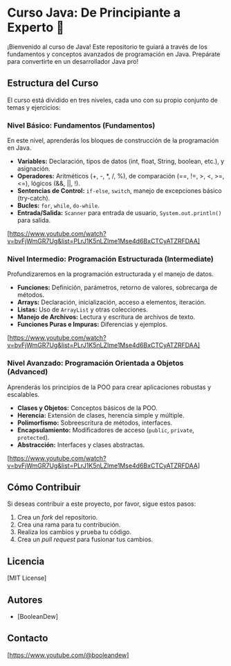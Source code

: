 # Curso Java: De Principiante a Experto 🚀

¡Bienvenido al curso de Java!  Este repositorio te guiará a través de los fundamentos y conceptos avanzados de programación en Java.  Prepárate para convertirte en un desarrollador Java pro!

## Estructura del Curso

El curso está dividido en tres niveles, cada uno con su propio conjunto de temas y ejercicios:

### Nivel Básico: Fundamentos (Fundamentos)

En este nivel, aprenderás los bloques de construcción de la programación en Java.

* **Variables:**  Declaración, tipos de datos (int, float, String, boolean, etc.), y asignación.
* **Operadores:** Aritméticos (+, -, \*, /, %), de comparación (==, !=, >, <, >=, <=), lógicos (&&, ||, !).
* **Sentencias de Control:** `if-else`, `switch`, manejo de excepciones básico (try-catch).
* **Bucles:** `for`, `while`, `do-while`.
* **Entrada/Salida:**  `Scanner` para entrada de usuario, `System.out.println()` para salida.

[https://www.youtube.com/watch?v=bvFjWmGR7Ug&list=PLrJ1K5nLZIme1Mse4d6BxCTCyATZRFDAA]


### Nivel Intermedio: Programación Estructurada (Intermediate)

Profundizaremos en la programación estructurada y el manejo de datos.

* **Funciones:** Definición, parámetros, retorno de valores, sobrecarga de métodos.
* **Arrays:** Declaración, inicialización, acceso a elementos, iteración.
* **Listas:** Uso de `ArrayList` y otras colecciones.
* **Manejo de Archivos:** Lectura y escritura de archivos de texto.
* **Funciones Puras e Impuras:**  Diferencias y ejemplos.

[https://www.youtube.com/watch?v=bvFjWmGR7Ug&list=PLrJ1K5nLZIme1Mse4d6BxCTCyATZRFDAA]


### Nivel Avanzado: Programación Orientada a Objetos (Advanced)

Aprenderás los principios de la POO para crear aplicaciones robustas y escalables.

* **Clases y Objetos:**  Conceptos básicos de la POO.
* **Herencia:**  Extensión de clases, herencia simple y múltiple.
* **Polimorfismo:**  Sobreescritura de métodos, interfaces.
* **Encapsulamiento:**  Modificadores de acceso (`public`, `private`, `protected`).
* **Abstracción:**  Interfaces y clases abstractas.

[https://www.youtube.com/watch?v=bvFjWmGR7Ug&list=PLrJ1K5nLZIme1Mse4d6BxCTCyATZRFDAA]


## Cómo Contribuir

Si deseas contribuir a este proyecto, por favor, sigue estos pasos:

1. Crea un *fork* del repositorio.
2. Crea una rama para tu contribución.
3. Realiza los cambios y prueba tu código.
4. Crea un *pull request* para fusionar tus cambios.


## Licencia

[MIT License]


## Autores

* [BooleanDew]


## Contacto

[https://www.youtube.com/@booleandew]
